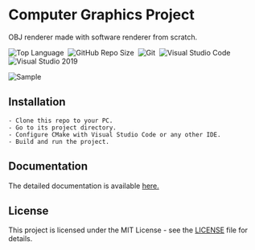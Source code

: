 # Computer Graphics Project

OBJ renderer made with software renderer from scratch.

![Top Language][Top Language]&nbsp;
![GitHub Repo Size][GitHub Repo Size]&nbsp;
![Git][Git]&nbsp;
![Visual Studio Code][Visual Studio Code]&nbsp;
![Visual Studio 2019][Visual Studio 2019]&nbsp;

![Sample][Sample]

## Installation

    - Clone this repo to your PC.
    - Go to its project directory.
    - Configure CMake with Visual Studio Code or any other IDE.
    - Build and run the project.

## Documentation

The detailed documentation is available [here.][Documentation]

## License

This project is licensed under the MIT License - see the [LICENSE](LICENSE) file for details.

[Top Language]: https://img.shields.io/github/languages/top/ankitpaudel20/ComputerGraphicsProject?style=flat-square
[GitHub Repo Size]: https://img.shields.io/github/repo-size/ankitpaudel20/ComputerGraphicsProject?style=flat-square&logo=GitHub
[Git]: https://img.shields.io/badge/-Git-F05032?style=flat-square&logo=git&logoColor=ffffff
[Visual Studio Code]: https://img.shields.io/badge/-Visual%20Studio%20Code-007ACC?style=flat-square&logo=visual-studio-code&logoColor=ffffff
[Visual Studio 2019]: https://img.shields.io/badge/-Visual%20Studio%202019-5C2D91?style=flat-square&logo=visual-studio&logoColor=ffffff
[Documentation]: https://ankitpaudel20.github.io/ComputerGraphicsProject/structengine.html
[Sample]: ./demo/demo.gif "Sample Output"
